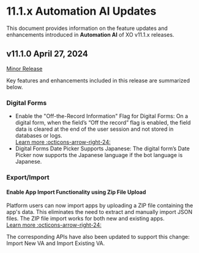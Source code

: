 # 11.1.x Automation AI Updates

This document provides information on the feature updates and enhancements introduced in **Automation AI** of XO v11.1.x releases.

## v11.1.0 April 27, 2024

<u>Minor Release</u>

Key features and enhancements included in this release are summarized below.

### Digital Forms

* Enable the "Off-the-Record Information" Flag for Digital Forms: On a digital form, when the field’s “Off the record” flag is enabled, the field data is cleared at the end of the user session and not stored in databases or logs.  
[Learn more :octicons-arrow-right-24:](../automation/use-cases/digital-skills/configure-digital-forms.md#form-editor) 
* Digital Forms Date Picker Supports Japanese: The digital form’s Date Picker now supports the Japanese language if the bot language is Japanese.

### Export/Import

#### Enable App Import Functionality using Zip File Upload

Platform users can now import apps by uploading a ZIP file containing the app's data. This eliminates the need to extract and manually import JSON files. The ZIP file import works for both new and existing apps.  
[Learn more :octicons-arrow-right-24:](../manage-assistant/bot-management.md#steps-in-importing-to-an-existing-assistant)

The corresponding APIs have also been updated to support this change: Import New VA and Import Existing VA.

